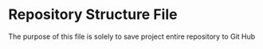 # Repository Structure File
The purpose of this file is solely to save project entire repository to Git Hub

